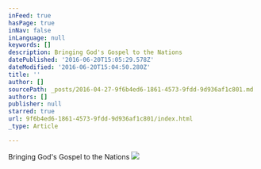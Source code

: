 ```yaml
---
inFeed: true
hasPage: true
inNav: false
inLanguage: null
keywords: []
description: Bringing God's Gospel to the Nations
datePublished: '2016-06-20T15:05:29.578Z'
dateModified: '2016-06-20T15:04:50.280Z'
title: ''
author: []
sourcePath: _posts/2016-04-27-9f6b4ed6-1861-4573-9fdd-9d936af1c801.md
authors: []
publisher: null
starred: true
url: 9f6b4ed6-1861-4573-9fdd-9d936af1c801/index.html
_type: Article

---
```

Bringing God's Gospel to the Nations
![](https://the-grid-user-content.s3-us-west-2.amazonaws.com/bf5adff6-5aa4-4eb6-8de3-43dc32af0923.jpg)